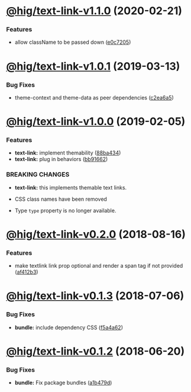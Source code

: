 # [@hig/text-link-v1.1.0](https://github.com/Autodesk/hig/compare/@hig/text-link@1.0.1...@hig/text-link@1.1.0) (2020-02-21)


### Features

* allow className to be passed down ([e0c7205](https://github.com/Autodesk/hig/commit/e0c7205))

# [@hig/text-link-v1.0.1](https://github.com/Autodesk/hig/compare/@hig/text-link@1.0.0...@hig/text-link@1.0.1) (2019-03-13)


### Bug Fixes

* theme-context and theme-data as peer dependencies ([c2ea6a5](https://github.com/Autodesk/hig/commit/c2ea6a5))

# [@hig/text-link-v1.0.0](https://github.com/Autodesk/hig/compare/@hig/text-link@0.2.0...@hig/text-link@1.0.0) (2019-02-05)


### Features

* **text-link:** implement themability ([88ba434](https://github.com/Autodesk/hig/commit/88ba434))
* **text-link:** plug in behaviors ([bb91662](https://github.com/Autodesk/hig/commit/bb91662))


### BREAKING CHANGES

* **text-link:** this implements themable text links.

* CSS class names have been removed
* Type `type` property is no longer available.

# [@hig/text-link-v0.2.0](https://github.com/Autodesk/hig/compare/@hig/text-link@0.1.3...@hig/text-link@0.2.0) (2018-08-16)


### Features

* make textlink link prop optional and render a span tag if not provided ([af412b3](https://github.com/Autodesk/hig/commit/af412b3))

<a name="@hig/text-link-v0.1.3"></a>
# [@hig/text-link-v0.1.3](https://github.com/Autodesk/hig/compare/@hig/text-link@0.1.2...@hig/text-link@0.1.3) (2018-07-06)


### Bug Fixes

* **bundle:** include dependency CSS ([f5a4a62](https://github.com/Autodesk/hig/commit/f5a4a62))

<a name="@hig/text-link-v0.1.2"></a>
# [@hig/text-link-v0.1.2](https://github.com/Autodesk/hig/compare/@hig/text-link@0.1.1...@hig/text-link@0.1.2) (2018-06-20)


### Bug Fixes

* **bundle:** Fix package bundles ([a1b479d](https://github.com/Autodesk/hig/commit/a1b479d))
